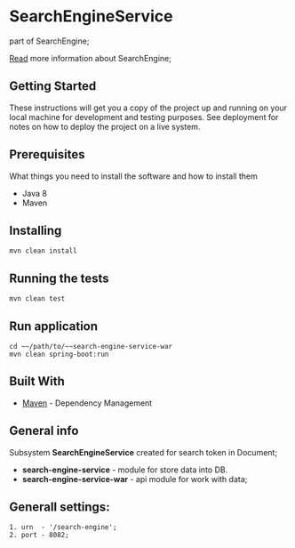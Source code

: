 # SearchEngineService
part of SearchEngine;

[Read](https://github.com/MaximDzhezhelo/SearchEnginePortal/blob/master/GENERAL.md) more information about SearchEngine;

## Getting Started

These instructions will get you a copy of the project up and running on your local machine for development and testing purposes. See deployment for notes on how to deploy the project on a live system.

## Prerequisites

What things you need to install the software and how to install them
* Java 8
* Maven

## Installing
    mvn clean install
    
## Running the tests
    mvn clean test
    
## Run application
    cd ~~/path/to/~~search-engine-service-war
    mvn clean spring-boot:run
    
## Built With
* [Maven](https://maven.apache.org/) - Dependency Management

## General info
Subsystem **SearchEngineService** created for search token in Document;
- **search-engine-service** - module for store data into DB.
- **search-engine-service-war** - api module for work with data;

## Generall settings:
    1. urn  - '/search-engine';
    2. port - 8082;


